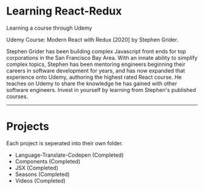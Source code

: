 # Learning React-Redux

Learning a course through Udemy

Udemy Course: Modern React with Redux [2020] by Stephen Grider.

Stephen Grider has been building complex Javascript front ends for top corporations in the San Francisco Bay Area.  With an innate ability to simplify complex topics, Stephen has been mentoring engineers beginning their careers in software development for years, and has now expanded that experience onto Udemy, authoring the highest rated React course. He teaches on Udemy to share the knowledge he has gained with other software engineers.  Invest in yourself by learning from Stephen's published courses.

----------------------
# Projects
Each project is seperated into their own folder. 
- Language-Translate-Codepen (Completed)
- Components (Completed)
- JSX (Completed)
- Seasons (Completed)
- Videos (Completed)
